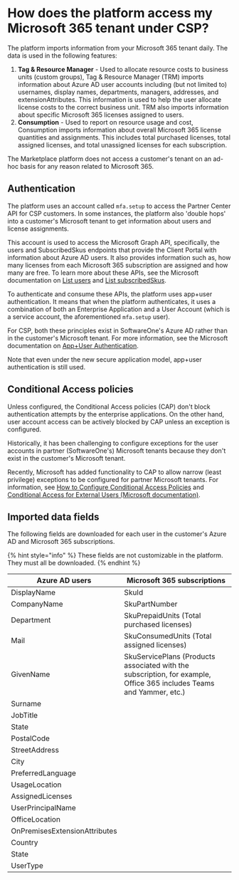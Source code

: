 # How does the platform access my Microsoft 365 tenant under CSP?

The platform imports information from your Microsoft 365 tenant daily. The data is used in the following features:

1. **Tag & Resource Manager** - Used to allocate resource costs to business units (custom groups), Tag & Resource Manager (TRM) imports information about Azure AD user accounts including (but not limited to) usernames, display names, departments, managers, addresses, and extensionAttributes. This information is used to help the user allocate license costs to the correct business unit. TRM also imports information about specific Microsoft 365 licenses assigned to users.
2. **Consumption** - Used to report on resource usage and cost, Consumption imports information about overall Microsoft 365 license quantities and assignments. This includes total purchased licenses, total assigned licenses, and total unassigned licenses for each subscription.

The Marketplace platform does not access a customer's tenant on an ad-hoc basis for any reason related to Microsoft 365.

## Authentication <a href="#authentication" id="authentication"></a>

The platform uses an account called `mfa.setup` to access the Partner Center API for CSP customers. In some instances, the platform also 'double hops' into a customer's Microsoft tenant to get information about users and license assignments.

This account is used to access the Microsoft Graph API, specifically, the users and SubscribedSkus endpoints that provide the Client Portal with information about Azure AD users. It also provides information such as, how many licenses from each Microsoft 365 subscription are assigned and how many are free. To learn more about these APIs, see the Microsoft documentation on [List users](https://learn.microsoft.com/en-us/graph/api/user-list?view=graph-rest-1.0\&tabs=http) and [List subscribedSkus](https://learn.microsoft.com/en-us/graph/api/subscribedsku-list?view=graph-rest-1.0\&tabs=http).

To authenticate and consume these APIs, the platform uses app+user authentication. It means that when the platform  authenticates, it uses a combination of both an Enterprise Application and a User Account (which is a service account, the aforementioned `mfa.setup` user).

For CSP, both these principles exist in SoftwareOne's Azure AD rather than in the customer's Microsoft tenant. For more information, see the Microsoft documentation on [App+User Authentication](https://learn.microsoft.com/en-us/partner-center/developer/partner-center-authentication#app--user-authentication).

Note that even under the new secure application model, app+user authentication is still used.

## Conditional Access policies

Unless configured, the Conditional Access policies (CAP) don't block authentication attempts by the enterprise applications. On the other hand, user account access can be actively blocked by CAP unless an exception is configured.

Historically, it has been challenging to configure exceptions for the user accounts in partner (SoftwareOne's) Microsoft tenants because they don't exist in the customer's Microsoft tenant.

Recently, Microsoft has added functionality to CAP to allow narrow (least privilege) exceptions to be configured for partner Microsoft tenants. For information, see [How to Configure Conditional Access Policies](how-to-configure-conditional-access-policies.md) and [Conditional Access for External Users (Microsoft documentation)](https://learn.microsoft.com/en-us/azure/active-directory/external-identities/authentication-conditional-access#conditional-access-for-external-users).

## Imported data fields

The following fields are downloaded for each user in the customer's Azure AD and Microsoft 365 subscriptions.

{% hint style="info" %}
&#x20;These fields are not customizable in the platform. They must all be downloaded.
{% endhint %}

| Azure AD users                | Microsoft 365 subscriptions                                                                                          |
| ----------------------------- | -------------------------------------------------------------------------------------------------------------------- |
| DisplayName                   | SkuId                                                                                                                |
| CompanyName                   | SkuPartNumber                                                                                                        |
| Department                    | SkuPrepaidUnits (Total purchased licenses)                                                                           |
| Mail                          | SkuConsumedUnits (Total assigned licenses)                                                                           |
| GivenName                     | SkuServicePlans (Products associated with the subscription, for example, Office 365 includes Teams and Yammer, etc.) |
| Surname                       | ﻿                                                                                                                    |
| JobTitle                      | ﻿                                                                                                                    |
| State                         | ﻿                                                                                                                    |
| PostalCode                    | ﻿                                                                                                                    |
| StreetAddress                 | ﻿                                                                                                                    |
| City                          | ﻿                                                                                                                    |
| PreferredLanguage             | ﻿                                                                                                                    |
| UsageLocation                 | ﻿                                                                                                                    |
| AssignedLicenses              | ﻿                                                                                                                    |
| UserPrincipalName             | ﻿                                                                                                                    |
| OfficeLocation                | ﻿                                                                                                                    |
| OnPremisesExtensionAttributes | ﻿                                                                                                                    |
| Country                       | ﻿                                                                                                                    |
| State                         | ﻿                                                                                                                    |
| UserType                      | ﻿                                                                                                                    |
